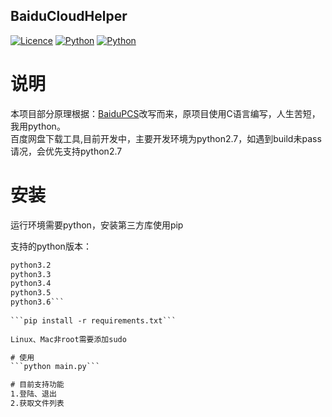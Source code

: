 ## BaiduCloudHelper

[![Licence](https://img.shields.io/badge/licence-MIT-blue.svg)](https://github.com/yp05327/BaiduCloudHelper/LICENSE) [![Python](https://img.shields.io/badge/python-2.7%2C3.2%2C3.3%2C3.4%2C3.5%2C3.6-blue.svg)](https://travis-ci.org/yp05327/BaiduCloudHelper) [![Python](https://travis-ci.org/yp05327/BaiduCloudHelper.svg?branch=master)]()

# 说明

本项目部分原理根据：[BaiduPCS](https://github.com/GangZhuo/BaiduPCS)改写而来，原项目使用C语言编写，人生苦短，我用python。  
百度网盘下载工具,目前开发中，主要开发环境为python2.7，如遇到build未pass请况，会优先支持python2.7

# 安装
运行环境需要python，安装第三方库使用pip  
  
支持的python版本：  
  
```python2.7  
python3.2  
python3.3  
python3.4  
python3.5  
python3.6``` 
  
```pip install -r requirements.txt``` 
  
Linux、Mac非root需要添加sudo

# 使用
```python main.py```

# 目前支持功能
1.登陆、退出
2.获取文件列表
